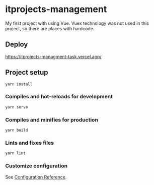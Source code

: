 # itprojects-management

My first project with using Vue.
Vuex technology was not used in this project, so there are places with hardcode.

## Deploy
https://itprojects-managment-task.vercel.app/

## Project setup
```
yarn install
```

### Compiles and hot-reloads for development
```
yarn serve
```

### Compiles and minifies for production
```
yarn build
```

### Lints and fixes files
```
yarn lint
```

### Customize configuration
See [Configuration Reference](https://cli.vuejs.org/config/).
